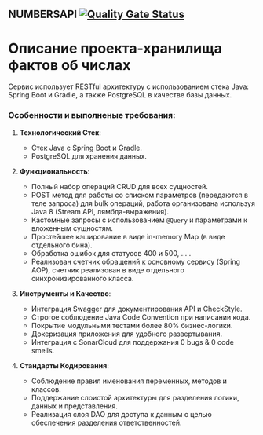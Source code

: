 ## NUMBERSAPI [![Quality Gate Status](https://sonarcloud.io/api/project_badges/measure?project=MishaPatsiupin_NumBeer&metric=alert_status)](https://sonarcloud.io/summary/new_code?id=MishaPatsiupin_NumBeer)
# Описание проекта-хранилища фактов об числах

Сервис использует RESTful архитектуру с использованием стека Java: Spring Boot и Gradle, а также PostgreSQL в качестве базы данных.

### Особенности и выполненые требования:
1. **Технологический Стек**:
   - Стек Java с Spring Boot и Gradle.
   - PostgreSQL для хранения данных.

2. **Функциональность**:
   - Полный набор операций CRUD для всех сущностей.
   - POST метод для работы со списком параметров (передаются в теле запроса) для bulk операций, работа организована используя Java 8 (Stream API, лямбда-выражения).
   - Кастомные запросы с использованием `@Query` и параметрами к вложенным сущностям.
   - Простейшее кэширование в виде in-memory Map (в виде отдельного бина).
   - Обработка ошибок для статусов 400 и 500, ... .
   - Реализован счетчик обращений к основному сервису (Spring AOP), счетчик реализован в виде отдельного синхронизированного класса.

3. **Инструменты и Качество**:
   - Интеграция Swagger для документирования API и CheckStyle.
   - Строгое соблюдение Java Code Convention при написании кода.
   - Покрытие модульными тестами более 80% бизнес-логики.
   - Докеризация приложения для удобного развертывания.
   - Интеграция с SonarCloud для поддержания 0 bugs & 0 code smells.

4. **Стандарты Кодирования**:
   - Соблюдение правил именования переменных, методов и классов.
   - Поддержание слоистой архитектуры для разделения логики, данных и представления.
   - Реализация слоя DAO для доступа к данным с целью обеспечения разделения ответственностей.
